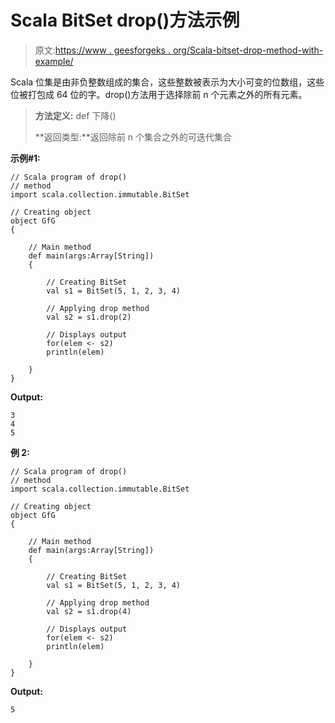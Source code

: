 # Scala BitSet drop()方法示例

> 原文:[https://www . geesforgeks . org/Scala-bitset-drop-method-with-example/](https://www.geeksforgeeks.org/scala-bitset-drop-method-with-example/)

Scala 位集是由非负整数组成的集合，这些整数被表示为大小可变的位数组，这些位被打包成 64 位的字。drop()方法用于选择除前 n 个元素之外的所有元素。

> **方法定义:** def 下降()
> 
> **返回类型:**返回除前 n 个集合之外的可迭代集合

**示例#1:**

```
// Scala program of drop() 
// method 
import scala.collection.immutable.BitSet 

// Creating object 
object GfG 
{ 

    // Main method 
    def main(args:Array[String]) 
    { 

        // Creating BitSet 
        val s1 = BitSet(5, 1, 2, 3, 4) 

        // Applying drop method 
        val s2 = s1.drop(2) 

        // Displays output 
        for(elem <- s2) 
        println(elem) 

    } 
} 
```

**Output:**

```
3
4
5

```

**例 2:**

```
// Scala program of drop() 
// method 
import scala.collection.immutable.BitSet 

// Creating object 
object GfG 
{ 

    // Main method 
    def main(args:Array[String]) 
    { 

        // Creating BitSet 
        val s1 = BitSet(5, 1, 2, 3, 4) 

        // Applying drop method 
        val s2 = s1.drop(4) 

        // Displays output 
        for(elem <- s2) 
        println(elem) 

    } 
} 
```

**Output:**

```
5

```